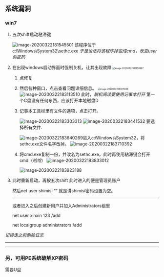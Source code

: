 ## 系统漏洞

### win7

1. 五次shift启动粘滞键

   ![image-20200322181545501](/Learning-Notes/./qmfgwhloanqrxtxibiji/SavedPics/系统密码破解/image-20200322181545501.png)
   该程序位于c:\Windows\System32\sethc.exe
   *于是设法将该程序掉包成cmd，改变user的密码*

2. 在出现windows启动界面时强制关机，让其出现故障
   <img src="/Learning-Notes/./qmfgwhloanqrxtxibiji/SavedPics/系统密码破解/image-20200322181858967.png" alt="image-20200322181858967" style="zoom:50%;" />

   1. 点修复

   2. 然后各种窗口，点击查看问题详细信息。
      <img src="/Learning-Notes/./qmfgwhloanqrxtxibiji/SavedPics/系统密码破解/image-20200322183011838.png" alt="image-20200322183011838" style="zoom:50%;" />
      ![image-20200322183113510](/Learning-Notes/./qmfgwhloanqrxtxibiji/SavedPics/系统密码破解/image-20200322183113510.png)
      此时，*脱机阅读要使用记事本打开*
      第一个C盘没有任何东西，应该打开本地磁盘D

   3. 记事本工具栏里有文件的选项，点击打开。

      ![image-20200322183303313](/Learning-Notes/./qmfgwhloanqrxtxibiji/SavedPics/系统密码破解/image-20200322183303313.png)
      ![image-20200322183441532](/Learning-Notes/./qmfgwhloanqrxtxibiji/SavedPics/系统密码破解/image-20200322183441532.png)
      要选择所有文件.

      ![image-20200322183640269](/Learning-Notes/./qmfgwhloanqrxtxibiji/SavedPics/系统密码破解/image-20200322183640269.png)进入c:\Windows\System32，将sethc.exe文件名字改掉。
      ![image-20200322183710392](/Learning-Notes/./qmfgwhloanqrxtxibiji/SavedPics/系统密码破解/image-20200322183710392.png)

   4. 将cmd.exe复制一份，并改名为sethc.exe，此时再使用粘滞键会打开cmd（*哈哈*）
      ![image-20200322183833012](/Learning-Notes/./qmfgwhloanqrxtxibiji/SavedPics/系统密码破解/image-20200322183833012.png)

      ![image-20200322183923188](/Learning-Notes/./qmfgwhloanqrxtxibiji/SavedPics/系统密码破解/image-20200322183923188.png)
      

3. 此时重新启动，再按五次shift
   此时进入的便是管理员账户

   然后net user shimisi “”
   就是讲shimisi密码设置为空。

   ---

   或者进入之后创建新用户并加入Administrators组里

   net user xinxin 123 /add

   net localgroup administrators /add

*记得走之前删除日志*

---

---

### 另，可用PE系统破解XP密码

需要U盘
